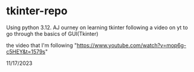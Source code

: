 # tkinter-repo
Using python 3.12.
AJ ourney on learning tkinter 
following a video on yt to go through the basics of GUI(Tkinter)

the video that I'm  following "https://www.youtube.com/watch?v=mop6g-c5HEY&t=1579s"

11/17/2023
